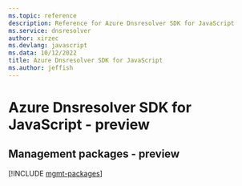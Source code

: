 ```yaml
---
ms.topic: reference
description: Reference for Azure Dnsresolver SDK for JavaScript
ms.service: dnsresolver
author: xirzec
ms.devlang: javascript
ms.data: 10/12/2022
title: Azure Dnsresolver SDK for JavaScript
ms.author: jeffish
---
```

# Azure Dnsresolver SDK for JavaScript - preview

## Management packages - preview
[!INCLUDE [mgmt-packages](dnsresolver-mgmt-index.md)]